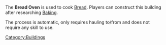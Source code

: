The **Bread Oven** is used to cook [Bread](Bread.md "wikilink"). Players
can construct this building after researching
[Baking](Baking_(Tech).md "wikilink").

The process is automatic, only requires hauling to/from and does not
require any skill to use.

[Category:Buildings](Category:Buildings "wikilink")
